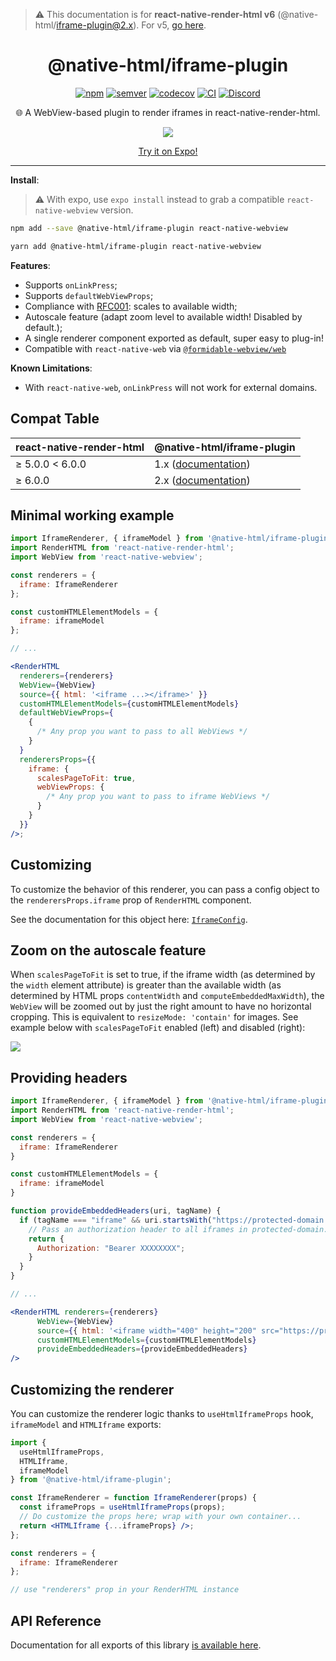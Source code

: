 > :warning: This documentation is for **react-native-render-html v6** (@native-html/iframe-plugin@2.x). For v5, [go here](https://github.com/native-html/plugins/tree/rnrh/5.x/packages/iframe-plugin#readme).

<h1 align="center">@native-html/iframe-plugin</h1>

<p align="center">
  <a href="https://www.npmjs.com/package/@native-html/iframe-plugin"
    ><img
      src="https://img.shields.io/npm/v/@native-html/iframe-plugin"
      alt="npm"
  /></a>
  <a href="https://semver.org/spec/v2.0.0.html"
    ><img
      src="https://img.shields.io/badge/semver-2.0.0-e10079.svg"
      alt="semver"
  /></a>
  <a href="https://codecov.io/gh/native-html/plugins?flag=iframe-plugin"
    ><img
      src="https://codecov.io/gh/native-html/plugins/branch/master/graph/badge.svg?flag=iframe-plugin"
      alt="codecov"
  /></a>
  <a
    href="https://github.com/native-html/plugin/actions?query=branch%3Amaster+workflow%3Aiframe"
    ><img
      src="https://github.com/native-html/plugins/workflows/iframe/badge.svg?branch=master"
      alt="CI"
  /></a>
  <a href="https://discord.gg/3B9twTMEzb">
    <img
    src="https://img.shields.io/discord/736906960041148476?label=discord"
    alt="Discord"
  />
</a>
</p>

<p align="center">
  🌐 A WebView-based plugin to render iframes in react-native-render-html.
</p>

<p align="center">
  <img
    src="https://github.com/native-html/plugins/raw/master/images/expo-example.png"
  />
</p>
<div align="center">
  <a href="https://expo.io/@jsamr/projects/native-html-plugins-examples"
    >Try it on Expo!</a
  >
</div>

<hr/>

**Install**:

> :warning: With expo, use `expo install` instead to grab a compatible
> `react-native-webview` version.

```sh
npm add --save @native-html/iframe-plugin react-native-webview
```

```sh
yarn add @native-html/iframe-plugin react-native-webview
```

**Features**:

- Supports `onLinkPress`;
- Supports `defaultWebViewProps`;
- Compliance with [RFC001](https://github.com/meliorence/react-native-render-html/blob/master/rfc/001-A-deterministic-approach-to-embedded-content-scaling.adoc#L13): scales to available width;
- Autoscale feature (adapt zoom level to available width! Disabled by default.);
- A single renderer component exported as default, super easy to plug-in!
- Compatible with `react-native-web` via [`@formidable-webview/web`](https://github.com/formidable-webview/ubiquitous/tree/master/packages/web#readme)

**Known Limitations**:

- With `react-native-web`, `onLinkPress` will not work for external domains.

## Compat Table

| react-native-render-html | @native-html/iframe-plugin                                                                                |
| ------------------------ | --------------------------------------------------------------------------------------------------------- |
| ≥ 5.0.0 &lt; 6.0.0       | 1.x ([documentation](https://github.com/native-html/plugins/tree/rnrh/5.x/packages/iframe-plugin#readme)) |
| ≥ 6.0.0                  | 2.x ([documentation](https://github.com/native-html/plugins/tree/rnrh/6.x/packages/iframe-plugin#readme)) |

## Minimal working example

```jsx
import IframeRenderer, { iframeModel } from '@native-html/iframe-plugin';
import RenderHTML from 'react-native-render-html';
import WebView from 'react-native-webview';

const renderers = {
  iframe: IframeRenderer
};

const customHTMLElementModels = {
  iframe: iframeModel
};

// ...

<RenderHTML
  renderers={renderers}
  WebView={WebView}
  source={{ html: '<iframe ...></iframe>' }}
  customHTMLElementModels={customHTMLElementModels}
  defaultWebViewProps={
    {
      /* Any prop you want to pass to all WebViews */
    }
  }
  renderersProps={{
    iframe: {
      scalesPageToFit: true,
      webViewProps: {
        /* Any prop you want to pass to iframe WebViews */
      }
    }
  }}
/>;
```

## Customizing

To customize the behavior of this renderer, you can pass a config object
to the `renderersProps.iframe` prop of `RenderHTML` component.

See the documentation for this object here: [`IframeConfig`](docs/iframe-plugin.iframeconfig.md).

## Zoom on the autoscale feature

When `scalesPageToFit` is set to true, if the iframe width (as determined by the
`width` element attribute) is greater than the available width (as determined
by HTML props `contentWidth` and `computeEmbeddedMaxWidth`), the `WebView` will
be zoomed out by just the right amount to have no horizontal cropping. This is
equivalent to `resizeMode: 'contain'` for images. See example below with
`scalesPageToFit` enabled (left) and disabled (right):

![](/blob/master/images/scalesPageToFit.jpg)

## Providing headers

```jsx
import IframeRenderer, { iframeModel } from '@native-html/iframe-plugin';
import RenderHTML from 'react-native-render-html';
import WebView from 'react-native-webview';

const renderers = {
  iframe: IframeRenderer
}

const customHTMLElementModels = {
  iframe: iframeModel
}

function provideEmbeddedHeaders(uri, tagName) {
  if (tagName === "iframe" && uri.startsWith("https://protected-domain.com")) {
    // Pass an authorization header to all iframes in protected-domain.com
    return {
      Authorization: "Bearer XXXXXXXX";
    }
  }
}

// ...

<RenderHTML renderers={renderers}
      WebView={WebView}
      source={{ html: '<iframe width="400" height="200" src="https://protected-domain.com/user/cart?embedded"></iframe>' }}
      customHTMLElementModels={customHTMLElementModels}
      provideEmbeddedHeaders={provideEmbeddedHeaders}
/>

```

## Customizing the renderer

You can customize the renderer logic thanks to `useHtmlIframeProps` hook, `iframeModel` and `HTMLIframe` exports:

```jsx
import {
  useHtmlIframeProps,
  HTMLIframe,
  iframeModel
} from '@native-html/iframe-plugin';

const IframeRenderer = function IframeRenderer(props) {
  const iframeProps = useHtmlIframeProps(props);
  // Do customize the props here; wrap with your own container...
  return <HTMLIframe {...iframeProps} />;
};

const renderers = {
  iframe: IframeRenderer
};

// use "renderers" prop in your RenderHTML instance
```

## API Reference

Documentation for all exports of this library [is available here](docs/iframe-plugin.md).
